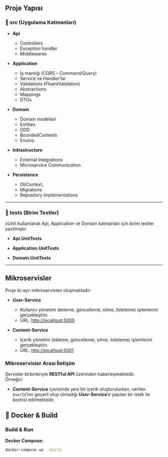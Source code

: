 
## Proje Yapısı

### 📂 src (Uygulama Katmanları)
- **Api**  
  - Controllers  
  - Exception handler
  - Middlewares

- **Application**  
  - İş mantığı (CQRS – Command/Query)  
  - Service ve Handler’lar  
  - Validations (FluentValidation)
  - Abstractions
  - Mappings
  - DTOs  

- **Domain**  
  - Domain modelleri  
  - Entities
  - DDD
  - BoundedContexts
  - Enums

- **Infrastructure**  
  - External Integrations
  - Microservice Communication  

- **Persistence**  
  - DbContext,
  - Migrations 
  - Repository Implementations  

---

### 📂 tests (Birim Testler)
xUnit kullanılarak Api, Application ve Domain katmanları için birim testler yazılmıştır. 
- **Api.UnitTests**  

- **Application.UnitTests**  

- **Domain.UnitTests**
---
## Mikroservisler

Proje iki ayrı mikroservisten oluşmaktadır:  

- **User-Service**  
  - Kullanıcı yönetimi (ekleme, güncelleme, silme, listeleme) işlemlerini gerçekleştirir.  
  - URL: [http://localhost:5000](http://localhost:5000)  

- **Content-Service**  
  - İçerik yönetimi (ekleme, güncelleme, silme, listeleme) işlemlerini gerçekleştirir.  
  - URL: [http://localhost:5001](http://localhost:5001)  

### Mikroservisler Arası İletişim

Servisler birbirleriyle **RESTful API** üzerinden haberleşmektedir.  
Örneğin:  
- **Content-Service** içerisinde yeni bir içerik oluşturulurken, verilen `UserId`’nin geçerli olup olmadığı **User-Service**’e yapılan bir istek ile kontrol edilmektedir. 
## 🚀 Docker & Build

### Build & Run
**Docker Compose:**

```bash
docker-compose up --build
